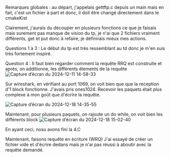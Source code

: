 Remarques globales : au départ, j'appelais gettftp.c depuis un main mais en fait, c'est un fichier à part et donc, il doit être changé directement dans le cmakeKist

Clairement, j'aurais du découper en plusieurs fonctions ce que je faisais mais surement pas manque de vision du tp, je  n'ai que 2 fichiers vraiment différents, get et put donc à refaire, je définirais mieux mes actions.

Questions 1 à 3 :
Le début du tp est très ressemblant au td donc je m'en suis très fortement inspiré.

Question 4 :
Il faut bien regarder comment la requête RRQ est construite et après, on additionne, les différents élements de la requête
![Capture d’écran du 2024-12-11 14-58-33](https://github.com/user-attachments/assets/85c80d41-e630-4330-87c1-f2eae7341d6a)

Sur wireshark, en vérifiant au port 1069, on voit bien que que la reception d'1 block fonctionne. J'avais pris ones1024. Recevoir les paquets était plus complexe à mon goût que d'écrire la requête.

![Capture d’écran du 2024-12-18 14-35-55](https://github.com/user-attachments/assets/c1b12105-35e5-4ef1-b598-6ac4100d6459)


Maintenant, pour plusieurs paquets, on rajoute un do while, on voit bien les différents block ![Capture d’écran du 2024-12-18 15-02-40](https://github.com/user-attachments/assets/102dbe88-832b-42ff-ad3b-7970add035f8)

En ayant ceci, nosu avons fini la 4.C

Maintenant, faisons requête en écriture (WRQ) 
J'ai essayé de créer un fichier vide et d'écrire dedans mais je n'ai pas réussi à aboutir avec la requête demandé.


